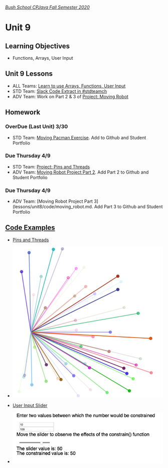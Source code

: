 [_Bush School CPJava Fall Semester 2020_](https://chandrunarayan.github.io/cpjava/)

# Unit 9

## Learning Objectives
* Functions, Arrays, User Input

## Unit 9 Lessons
* ALL Teams: [Learn to use Arrays, Functions, User Input](plan/readme.md) 
* STD Team: [Slack Code Extract in #stdteamch](https://app.slack.com/client/TTS9Y46VC/GUMN732S0)
* ADV Team: Work on Part 2 & 3 of [Project: Moving Robot](lessons/unit8/code/moving_robot.md)

## Homework

### OverDue (Last Unit) 3/30

* STD Team: [Moving Pacman Exercise](code/moving_pacman.md). Add to Github and Student Portfolio

### Due Thursday 4/9
* STD Team: [Project: Pins and Threads](code/pins_threads.md)
* ADV Team: [Moving Robot Project Part 2](lessons/unit8/code/moving_robot.md). Add Part 2 to Github and Student Portfolio

### Due Thursday 4/9
* ADV Team: [Moving Robot Project Part 3](lessons/unit8/code/moving_robot.md. Add Part 3 to Github and Student Portfolio

## [Code Examples](plan/readme.md)

* [Pins and Threads](code/pinsThreads3)
*   ![alt text](plan/savecanvas.png)

* [User Input Slider](code/userInput)
*   ![alt text](plan/inputSlider.png)


